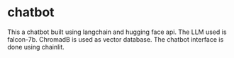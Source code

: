 # chatbot
This a chatbot built using langchain and hugging face api.
The LLM used is falcon-7b. 
ChromadB is used as vector database. 
The chatbot interface is done using chainlit.
